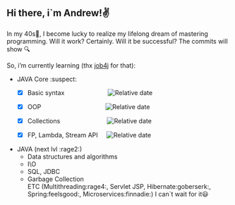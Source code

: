 ## Hi there, i`m Andrew!✌️
In my 40s👴, I become lucky to realize my lifelong dream of mastering programming. 
Will it work? Certainly. Will it be successful? The commits will show 🔍

So, i’m currently learning (thx [job4j](https://job4j.ru/) for that):
+ JAVA Core :suspect:<br> 
  + [X] Basic syntax 
      &nbsp;
      &nbsp;
      &nbsp;
      &nbsp;
      &nbsp;
      &nbsp;
      &nbsp;
      &nbsp;
      &nbsp;
      &nbsp;
      &nbsp;
      &nbsp;
        ![Relative date](https://img.shields.io/date/1636301400?color=green&label=DONE&style=plastic)<br> 
  + [x] OOP 
      &nbsp;
      &nbsp;
      &nbsp;
      &nbsp;
      &nbsp;
      &nbsp;
      &nbsp;
      &nbsp;
      &nbsp;
      &nbsp;
      &nbsp;
      &nbsp;
      &nbsp;
      &nbsp;
      &nbsp;
      &nbsp;
      &nbsp;
      &nbsp;
        ![Relative date](https://img.shields.io/date/1638914400?color=green&label=DONE&logoColor=blue)<br> 
  + [x] Collections 
      &nbsp;
      &nbsp;
      &nbsp;
      &nbsp;
      &nbsp;
      &nbsp;
      &nbsp;
      &nbsp;
      &nbsp;
      &nbsp;
      &nbsp;
      &nbsp;
      &nbsp;
        ![Relative date](https://img.shields.io/date/1644555520?color=green&label=DONE&style=plastic)<br>
        
  + [x] FP, Lambda, Stream API &nbsp; 
      &nbsp;
        ![Relative date](https://img.shields.io/date/1646934400?color=green&label=DONE&style=plastic)<br>
          
+ JAVA (next lvl :rage2:)<br>
  + Data structures and algorithms <br>
  + I\O <br>
  + SQL, JDBC <br>
  + Garbage Collection <br>
  ETC (Multithreading:rage4:, Servlet JSP, Hibernate:goberserk:, Spring:feelsgood:, Microservices:finnadie:) I can`t wait for it😃


